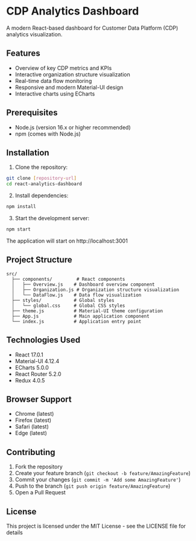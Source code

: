 # CDP Analytics Dashboard

A modern React-based dashboard for Customer Data Platform (CDP) analytics visualization.

## Features

- Overview of key CDP metrics and KPIs
- Interactive organization structure visualization
- Real-time data flow monitoring
- Responsive and modern Material-UI design
- Interactive charts using ECharts

## Prerequisites

- Node.js (version 16.x or higher recommended)
- npm (comes with Node.js)

## Installation

1. Clone the repository:
```bash
git clone [repository-url]
cd react-analytics-dashboard
```

2. Install dependencies:
```bash
npm install
```

3. Start the development server:
```bash
npm start
```

The application will start on http://localhost:3001

## Project Structure

```
src/
  ├── components/         # React components
  │   ├── Overview.js    # Dashboard overview component
  │   ├── Organization.js # Organization structure visualization
  │   └── DataFlow.js    # Data flow visualization
  ├── styles/            # Global styles
  │   └── global.css     # Global CSS styles
  ├── theme.js           # Material-UI theme configuration
  ├── App.js             # Main application component
  └── index.js           # Application entry point
```

## Technologies Used

- React 17.0.1
- Material-UI 4.12.4
- ECharts 5.0.0
- React Router 5.2.0
- Redux 4.0.5

## Browser Support

- Chrome (latest)
- Firefox (latest)
- Safari (latest)
- Edge (latest)

## Contributing

1. Fork the repository
2. Create your feature branch (`git checkout -b feature/AmazingFeature`)
3. Commit your changes (`git commit -m 'Add some AmazingFeature'`)
4. Push to the branch (`git push origin feature/AmazingFeature`)
5. Open a Pull Request

## License

This project is licensed under the MIT License - see the LICENSE file for details
